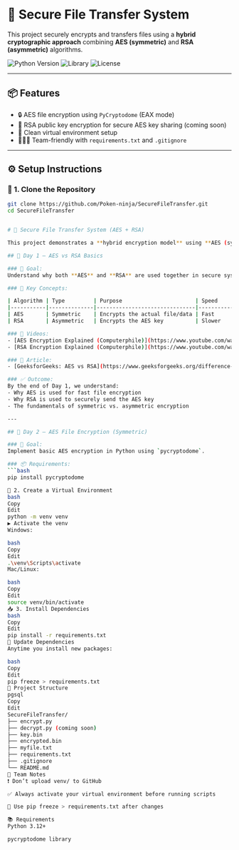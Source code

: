 # 🔐 Secure File Transfer System

This project securely encrypts and transfers files using a **hybrid cryptographic approach** combining **AES (symmetric)** and **RSA (asymmetric)** algorithms.

![Python Version](https://img.shields.io/badge/Python-3.12-blue)
![Library](https://img.shields.io/badge/PyCryptodome-✅-green)
![License](https://img.shields.io/badge/Status-Active-brightgreen)

---

## 📦 Features

- 🔒 AES file encryption using `PyCryptodome` (EAX mode)
- 🔑 RSA public key encryption for secure AES key sharing (coming soon)
- 💼 Clean virtual environment setup
- 🧑‍🤝‍🧑 Team-friendly with `requirements.txt` and `.gitignore`

---

## ⚙️ Setup Instructions

### 🧰 1. Clone the Repository

```bash
git clone https://github.com/Poken-ninja/SecureFileTransfer.git
cd SecureFileTransfer


# 🔐 Secure File Transfer System (AES + RSA)

This project demonstrates a **hybrid encryption model** using **AES (symmetric)** and **RSA (asymmetric)** encryption techniques to securely encrypt and transfer files.

## 📅 Day 1 – AES vs RSA Basics

### 🎯 Goal:
Understand why both **AES** and **RSA** are used together in secure systems.

### 🔑 Key Concepts:

| Algorithm | Type         | Purpose                       | Speed     |
|-----------|--------------|-------------------------------|-----------|
| AES       | Symmetric    | Encrypts the actual file/data | Fast      |
| RSA       | Asymmetric   | Encrypts the AES key          | Slower    |

### 🎥 Videos:
- [AES Encryption Explained (Computerphile)](https://www.youtube.com/watch?v=O4xNJsjtN6E)
- [RSA Encryption Explained (Computerphile)](https://www.youtube.com/watch?v=GSIDS_lvRv4)

### 📖 Article:
- [GeeksforGeeks: AES vs RSA](https://www.geeksforgeeks.org/difference-between-symmetric-and-asymmetric-key-encryption)

### ✅ Outcome:
By the end of Day 1, we understand:
- Why AES is used for fast file encryption
- Why RSA is used to securely send the AES key
- The fundamentals of symmetric vs. asymmetric encryption

---

## 📅 Day 2 – AES File Encryption (Symmetric)

### 🎯 Goal:
Implement basic AES encryption in Python using `pycryptodome`.

### 📦 Requirements:
```bash
pip install pycryptodome

🧪 2. Create a Virtual Environment
bash
Copy
Edit
python -m venv venv
▶️ Activate the venv
Windows:

bash
Copy
Edit
.\venv\Scripts\activate
Mac/Linux:

bash
Copy
Edit
source venv/bin/activate
📥 3. Install Dependencies
bash
Copy
Edit
pip install -r requirements.txt
🔄 Update Dependencies
Anytime you install new packages:

bash
Copy
Edit
pip freeze > requirements.txt
📁 Project Structure
pgsql
Copy
Edit
SecureFileTransfer/
├── encrypt.py
├── decrypt.py (coming soon)
├── key.bin
├── encrypted.bin
├── myfile.txt
├── requirements.txt
├── .gitignore
└── README.md
🤝 Team Notes
❗ Don’t upload venv/ to GitHub

✅ Always activate your virtual environment before running scripts

🔁 Use pip freeze > requirements.txt after changes

📚 Requirements
Python 3.12+

pycryptodome library
